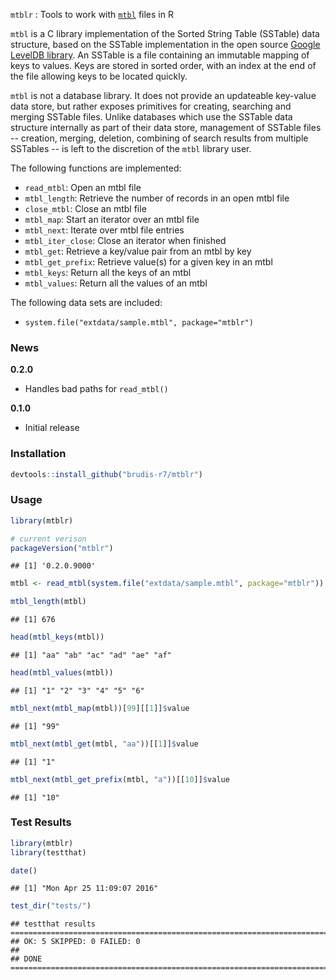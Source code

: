 
`mtblr` : Tools to work with [`mtbl`](https://github.com/farsightsec/mtbl) files in R

`mtbl` is a C library implementation of the Sorted String Table (SSTable) data structure, based on the SSTable implementation in the open source [Google LevelDB library](http://code.google.com/p/leveldb/). An SSTable is a file containing an immutable mapping of keys to values. Keys are stored in sorted order, with an index at the end of the file allowing keys to be located quickly.

`mtbl` is not a database library. It does not provide an updateable key-value data store, but rather exposes primitives for creating, searching and merging SSTable files. Unlike databases which use the SSTable data structure internally as part of their data store, management of SSTable files -- creation, merging, deletion, combining of search results from multiple SSTables -- is left to the discretion of the `mtbl` library user.

The following functions are implemented:

-   `read_mtbl`: Open an mtbl file
-   `mtbl_length`: Retrieve the number of records in an open mtbl file
-   `close_mtbl`: Close an mtbl file
-   `mtbl_map`: Start an iterator over an mtbl file
-   `mtbl_next`: Iterate over mtbl file entries
-   `mtbl_iter_close`: Close an iterator when finished
-   `mtbl_get`: Retrieve a key/value pair from an mtbl by key
-   `mtbl_get_prefix`: Retrieve value(s) for a given key in an mtbl
-   `mtbl_keys`: Return all the keys of an mtbl
-   `mtbl_values`: Return all the values of an mtbl

The following data sets are included:

-   `system.file("extdata/sample.mtbl", package="mtblr")`

### News

**0.2.0**

-   Handles bad paths for `read_mtbl()`

**0.1.0**

-   Initial release

### Installation

``` r
devtools::install_github("brudis-r7/mtblr")
```

### Usage

``` r
library(mtblr)

# current verison
packageVersion("mtblr")
```

    ## [1] '0.2.0.9000'

``` r
mtbl <- read_mtbl(system.file("extdata/sample.mtbl", package="mtblr"))

mtbl_length(mtbl)
```

    ## [1] 676

``` r
head(mtbl_keys(mtbl))
```

    ## [1] "aa" "ab" "ac" "ad" "ae" "af"

``` r
head(mtbl_values(mtbl))
```

    ## [1] "1" "2" "3" "4" "5" "6"

``` r
mtbl_next(mtbl_map(mtbl))[99][[1]]$value
```

    ## [1] "99"

``` r
mtbl_next(mtbl_get(mtbl, "aa"))[[1]]$value
```

    ## [1] "1"

``` r
mtbl_next(mtbl_get_prefix(mtbl, "a"))[[10]]$value
```

    ## [1] "10"

### Test Results

``` r
library(mtblr)
library(testthat)

date()
```

    ## [1] "Mon Apr 25 11:09:07 2016"

``` r
test_dir("tests/")
```

    ## testthat results ========================================================================================================
    ## OK: 5 SKIPPED: 0 FAILED: 0
    ## 
    ## DONE ===================================================================================================================
